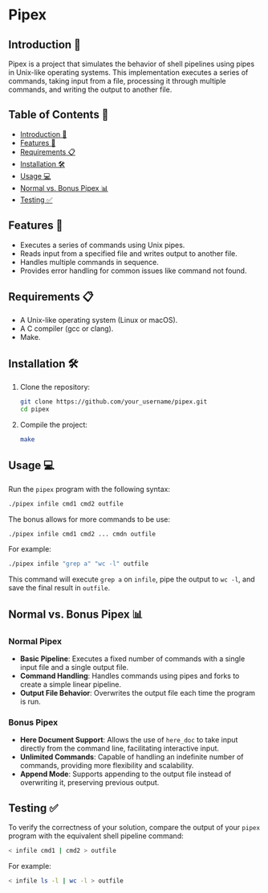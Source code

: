 # Pipex

## Introduction 🔗

Pipex is a project that simulates the behavior of shell pipelines using pipes in Unix-like operating systems. This implementation executes a series of commands, taking input from a file, processing it through multiple commands, and writing the output to another file.

## Table of Contents 📑

- [Introduction 🔗](#introduction-🔗)
- [Features 🌟](#features-🌟)
- [Requirements 📋](#requirements-📋)
- [Installation 🛠️](#installation-🛠️)
- [Usage 💻](#usage-💻)
- [Normal vs. Bonus Pipex 📊](#normal-vs-bonus-pipex-📊)
- [Testing ✅](#testing-✅)

## Features 🌟

- Executes a series of commands using Unix pipes.
- Reads input from a specified file and writes output to another file.
- Handles multiple commands in sequence.
- Provides error handling for common issues like command not found.

## Requirements 📋

- A Unix-like operating system (Linux or macOS).
- A C compiler (gcc or clang).
- Make.

## Installation 🛠️

1. Clone the repository:

    ```bash
    git clone https://github.com/your_username/pipex.git
    cd pipex
    ```

2. Compile the project:

    ```bash
    make
    ```

## Usage 💻

Run the `pipex` program with the following syntax:

```bash
./pipex infile cmd1 cmd2 outfile
```

The bonus allows for more commands to be use:

```bash
./pipex infile cmd1 cmd2 ... cmdn outfile
```

For example:

```bash
./pipex infile "grep a" "wc -l" outfile
```

This command will execute `grep a` on `infile`, pipe the output to `wc -l`, and save the final result in `outfile`.

## Normal vs. Bonus Pipex 📊

### Normal Pipex

- **Basic Pipeline**: Executes a fixed number of commands with a single input file and a single output file.
- **Command Handling**: Handles commands using pipes and forks to create a simple linear pipeline.
- **Output File Behavior**: Overwrites the output file each time the program is run.

### Bonus Pipex

- **Here Document Support**: Allows the use of `here_doc` to take input directly from the command line, facilitating interactive input.
- **Unlimited Commands**: Capable of handling an indefinite number of commands, providing more flexibility and scalability.
- **Append Mode**: Supports appending to the output file instead of overwriting it, preserving previous output.

## Testing ✅

To verify the correctness of your solution, compare the output of your `pipex` program with the equivalent shell pipeline command:

```bash
< infile cmd1 | cmd2 > outfile
```

For example:

```bash
< infile ls -l | wc -l > outfile
```
